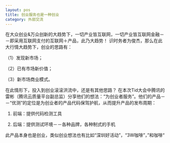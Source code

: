 ```yaml
---
layout: pos
title: 创业服务也是一种创业
category: 外部交流
---
```

在大众创业&万众创新的大趋势下，一切产业皆互联网，一切产业皆互联网金融－－即采用互联网支付的互联网＋产品，此乃大趋势！
识时务者为俊杰，那么在此大行情大趋势下，创业的思路有：

（1）发现新市场；

（2）已有市场新价值；

（3）新市场商业模式。

在此情形下，投入到创业滚滚洪流中，还是有其他思路？
在本次Tid大会中腾讯的雷彬（腾讯云质量平台副总监）分享他们的想法：“为创业者服务”。他们的产品－－“优测”的定位是为创业者的产品代码保驾护航，从而提升产品的发布周期：

1. 前端：提供代码检测工具

2. 后端：提供测试环境－－各种品牌，各种制式的手机

此产品本身也是创业，类似创业想法也有比如“深圳好活动”，“3W咖啡”，”和咖啡“
